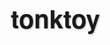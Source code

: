 # tonktoy
<html lang="zh-CN">
<head>
    <meta charset="UTF-8">
    <meta name="viewport" content="width=device-width, initial-scale=1.0">
    <title>即夢AI提示词工具</title>
    <link rel="stylesheet" href="https://cdnjs.cloudflare.com/ajax/libs/font-awesome/6.4.0/css/all.min.css">
    <style>
        * {
            margin: 0;
            padding: 0;
            box-sizing: border-box;
            font-family: 'PingFang SC', 'Helvetica Neue', Arial, sans-serif;
        }
        
        body {
            background: linear-gradient(135deg, #6a11cb 0%, #2575fc 100%);
            color: #333;
            min-height: 100vh;
            padding: 15px;
        }
        
        .container {
            max-width: 100%;
            margin: 0 auto;
        }
        
        header {
            text-align: center;
            padding: 20px 0;
            margin-bottom: 20px;
            color: white;
        }
        
        h1 {
            font-size: 2rem;
            margin-bottom: 8px;
            text-shadow: 1px 1px 3px rgba(0, 0, 0, 0.3);
            font-weight: 600;
        }
        
        .subtitle {
            font-size: 0.95rem;
            max-width: 100%;
            margin: 0 auto;
            opacity: 0.9;
            font-weight: 300;
        }
        
        .main-content {
            display: flex;
            flex-direction: column;
            gap: 20px;
            margin-bottom: 30px;
        }
        
        .input-section {
            background: white;
            border-radius: 12px;
            padding: 20px;
            box-shadow: 0 4px 20px rgba(0, 0, 0, 0.1);
        }
        
        .output-section {
            background: white;
            border-radius: 12px;
            padding: 20px;
            box-shadow: 0 4px 20px rgba(0, 0, 0, 0.1);
            display: flex;
            flex-direction: column;
        }
        
        .control-group {
            margin-bottom: 20px;
            padding: 12px;
            background: #f8f9fa;
            border-radius: 10px;
        }
        
        .control-group h3 {
            margin-bottom: 12px;
            color: #2c3e50;
            font-size: 1.1rem;
            display: flex;
            align-items: center;
            gap: 8px;
            font-weight: 500;
        }
        
        .control-group h3 i {
            color: #6a11cb;
        }
        
        textarea {
            width: 100%;
            height: 100px;
            padding: 12px;
            border-radius: 8px;
            border: 1px solid #ddd;
            resize: vertical;
            font-size: 0.95rem;
        }
        
        select {
            width: 100%;
            padding: 12px;
            border-radius: 8px;
            border: 1px solid #ddd;
            background: white;
            font-size: 0.95rem;
            margin-bottom: 8px;
            appearance: none;
            background-image: url("data:image/svg+xml;charset=UTF-8,%3csvg xmlns='http://www.w3.org/2000/svg' viewBox='0 0 24 24' fill='none' stroke='%236a11cb' stroke-width='2' stroke-linecap='round' stroke-linejoin='round'%3e%3cpolyline points='6 9 12 15 18 9'%3e%3c/polyline%3e%3c/svg%3e");
            background-repeat: no-repeat;
            background-position: right 12px center;
            background-size: 16px;
        }
        
        .checkbox-group {
            display: flex;
            flex-wrap: wrap;
            gap: 8px;
            margin-top: 8px;
        }
        
        .checkbox-item {
            display: flex;
            align-items: center;
            background: #e9ecef;
            padding: 6px 12px;
            border-radius: 16px;
            cursor: pointer;
            transition: all 0.2s;
            font-size: 0.85rem;
        }
        
        .checkbox-item:hover {
            background: #dee2e6;
        }
        
        .checkbox-item input {
            margin-right: 4px;
        }
        
        .slider-container {
            margin: 12px 0;
        }
        
        .slider-label {
            display: flex;
            justify-content: space-between;
            margin-bottom: 5px;
            font-size: 0.9rem;
        }
        
        input[type="range"] {
            width: 100%;
            height: 6px;
            -webkit-appearance: none;
            background: #e9ecef;
            border-radius: 5px;
            outline: none;
        }
        
        input[type="range"]::-webkit-slider-thumb {
            -webkit-appearance: none;
            width: 18px;
            height: 18px;
            border-radius: 50%;
            background: #6a11cb;
            cursor: pointer;
        }
        
        .btn {
            display: inline-block;
            padding: 14px 20px;
            background: #6a11cb;
            color: white;
            border: none;
            border-radius: 8px;
            cursor: pointer;
            font-size: 1rem;
            font-weight: 500;
            transition: all 0.2s;
            margin-top: 10px;
            width: 100%;
            box-shadow: 0 4px 10px rgba(106, 17, 203, 0.3);
        }
        
        .btn:hover {
            background: #2575fc;
            transform: translateY(-2px);
            box-shadow: 0 6px 15px rgba(37, 117, 252, 0.4);
        }
        
        .btn-copy {
            background: #27ae60;
            margin-top: auto;
            box-shadow: 0 4px 10px rgba(39, 174, 96, 0.3);
        }
        
        .btn-copy:hover {
            background: #219653;
            box-shadow: 0 6px 15px rgba(33, 150, 83, 0.4);
        }
        
        .output-prompt {
            background: #f8f9fa;
            border-radius: 8px;
            padding: 16px;
            min-height: 150px;
            margin-top: 15px;
            flex-grow: 1;
            white-space: pre-wrap;
            overflow-y: auto;
            border: 1px solid #e9ecef;
            font-family: 'Courier New', monospace;
            line-height: 1.5;
            font-size: 0.9rem;
        }
        
        .character-count {
            text-align: right;
            color: #6c757d;
            font-size: 0.8rem;
            margin-top: 5px;
        }
        
        footer {
            text-align: center;
            padding: 15px;
            color: white;
            font-size: 0.8rem;
            opacity: 0.8;
        }
        
        .tooltip {
            position: relative;
            display: inline-block;
            margin-left: 5px;
            color: #6a11cb;
        }
        
        .tooltip .tooltiptext {
            visibility: hidden;
            width: 160px;
            background-color: #555;
            color: #fff;
            text-align: center;
            border-radius: 6px;
            padding: 5px;
            position: absolute;
            z-index: 1;
            bottom: 125%;
            left: 50%;
            margin-left: -80px;
            opacity: 0;
            transition: opacity 0.3s;
            font-size: 0.8rem;
        }
        
        .tooltip:hover .tooltiptext {
            visibility: visible;
            opacity: 1;
        }
        
        .lens-composition-grid {
            display: grid;
            grid-template-columns: 1fr 1fr;
            gap: 10px;
        }
        
        .advanced-toggle {
            display: flex;
            align-items: center;
            justify-content: space-between;
            cursor: pointer;
            padding: 10px;
            background: #e9ecef;
            border-radius: 8px;
            margin-top: 10px;
            font-weight: 500;
        }
        
        .advanced-settings {
            display: none;
            margin-top: 12px;
            padding: 12px;
            background: #e9ecef;
            border-radius: 8px;
        }
        
        .tag {
            display: inline-block;
            background: #6a11cb;
            color: white;
            padding: 3px 6px;
            border-radius: 4px;
            font-size: 0.7rem;
            margin-right: 4px;
            margin-bottom: 4px;
        }
        
        .creativity-indicator {
            display: flex;
            justify-content: space-between;
            margin-top: 8px;
        }
        
        .creativity-level {
            text-align: center;
            padding: 4px 6px;
            border-radius: 4px;
            font-size: 0.75rem;
            background: #e9ecef;
            flex: 1;
            margin: 0 2px;
        }
        
        .creativity-level.active {
            background: #6a11cb;
            color: white;
        }
        
        .toggle-switch {
            position: relative;
            display: inline-block;
            width: 50px;
            height: 26px;
        }
        
        .toggle-switch input {
            opacity: 0;
            width: 0;
            height: 0;
        }
        
        .toggle-slider {
            position: absolute;
            cursor: pointer;
            top: 0;
            left: 0;
            right: 0;
            bottom: 0;
            background-color: #ccc;
            transition: .4s;
            border-radius: 26px;
        }
        
        .toggle-slider:before {
            position: absolute;
            content: "";
            height: 20px;
            width: 20px;
            left: 3px;
            bottom: 3px;
            background-color: white;
            transition: .4s;
            border-radius: 50%;
        }
        
        input:checked + .toggle-slider {
            background-color: #6a11cb;
        }
        
        input:checked + .toggle-slider:before {
            transform: translateX(24px);
        }
        
        .toggle-container {
            display: flex;
            align-items: center;
            justify-content: space-between;
            margin-bottom: 15px;
            background: rgba(106, 17, 203, 0.1);
            padding: 12px;
            border-radius: 10px;
        }
        
        .toggle-label {
            font-weight: 500;
            color: #6a11cb;
            font-size: 0.95rem;
        }
        
        .loading {
            display: none;
            text-align: center;
            padding: 8px;
            color: #6a11cb;
            font-size: 0.9rem;
        }
        
        .example-cards {
            display: flex;
            flex-direction: column;
            gap: 12px;
            margin-top: 15px;
        }
        
        .example-card {
            background: #f8f9fa;
            border-radius: 10px;
            padding: 15px;
            cursor: pointer;
            transition: all 0.2s;
            border-left: 4px solid #6a11cb;
        }
        
        .example-card:hover {
            transform: translateY(-2px);
            box-shadow: 0 4px 10px rgba(0, 0, 0, 0.1);
        }
        
        .example-card h3 {
            color: #6a11cb;
            margin-bottom: 8px;
            font-size: 1rem;
        }
        
        .example-card p {
            font-size: 0.85rem;
            color: #6c757d;
            margin-bottom: 8px;
        }

        /* 新增样式 */
        .history-section {
            background: white;
            border-radius: 12px;
            padding: 20px;
            box-shadow: 0 4px 20px rgba(0, 0, 0, 0.1);
            margin-bottom: 20px;
            display: none;
        }
        
        .history-item {
            padding: 10px;
            border-bottom: 1px solid #eee;
            cursor: pointer;
        }
        
        .history-item:hover {
            background-color: #f8f9fa;
        }
        
        .notification {
            position: fixed;
            top: 20px;
            right: 20px;
            padding: 15px 20px;
            background: #27ae60;
            color: white;
            border-radius: 8px;
            box-shadow: 0 4px 12px rgba(0,0,0,0.1);
            transform: translateX(100%);
            transition: transform 0.3s ease;
            z-index: 1000;
        }
        
        .notification.show {
            transform: translateX(0);
        }
        
        /* 创意选项样式 */
        .creative-options-grid {
            display: grid;
            grid-template-columns: repeat(2, 1fr);
            gap: 8px;
            margin-top: 8px;
        }
        
        .creative-option {
            display: flex;
            align-items: center;
            background: #e9ecef;
            padding: 8px 12px;
            border-radius: 8px;
            cursor: pointer;
            transition: all 0.2s;
            font-size: 0.8rem;
        }
        
        .creative-option:hover {
            background: #dee2e6;
        }
        
        .creative-option input {
            margin-right: 6px;
        }
        
        @media (min-width: 768px) {
            .container {
                max-width: 750px;
            }
            
            .main-content {
                flex-direction: row;
            }
            
            .input-section, .output-section {
                flex: 1;
            }
            
            h1 {
                font-size: 2.5rem;
            }
            
            .subtitle {
                font-size: 1.1rem;
                max-width: 80%;
            }
            
            .creative-options-grid {
                grid-template-columns: repeat(3, 1fr);
            }
        }
        
        @media (min-width: 1200px) {
            .container {
                max-width: 1140px;
            }
            
            .creative-options-grid {
                grid-template-columns: repeat(4, 1fr);
            }
        }
    </style>
</head>
<body>
    <div class="container">
        <header>
            <h1><i class="fas fa-robot"></i> 即夢AI提示词工具</h1>
            <p class="subtitle">专注于文本提示词生成，创造高质量AI图像</p>
        </header>
        
        <div class="main-content">
            <div class="input-section">
                <div class="toggle-container">
                    <span class="toggle-label">根据这个图生成提示词</span>
                    <label class="toggle-switch">
                        <input type="checkbox" id="basedOnImage">
                        <span class="toggle-slider"></span>
                    </label>
                </div>
                
                <div class="control-group">
                    <h3><i class="fas fa-pencil-alt"></i> 基本提示</h3>
                    <textarea id="basicPrompt" placeholder="例如：一位年轻女子站在城市天台，望着远方"></textarea>
                    <div class="character-count">字数: <span id="basicCount">0</span></div>
                </div>
                
                <div class="control-group">
                    <h3><i class="fas fa-palette"></i> 风格选择</h3>
                    <select id="styleSelect">
                        <option value="">-- 选择风格 --</option>
                        <option value="写实风格">写实风格</option>
                        <option value="电影风格">电影风格</option>
                        <option value="卡通风格">卡通风格</option>
                        <option value="油画风格">油画风格</option>
                        <option value="水彩风格">水彩风格</option>
                        <option value="赛博朋克">赛博朋克风格</option>
                        <option value="复古风格">复古风格</option>
                        <option value="极简主义">极简主义</option>
                        <option value="未来主义">未来主义</option>
                    </select>
                </div>
                
                <div class="control-group">
                    <h3><i class="fas fa-camera"></i> 镜头与构图</h3>
                    <div class="lens-composition-grid">
                        <div>
                            <h4>镜头类型</h4>
                            <select id="lensType">
                                <option value="">-- 选择镜头 --</option>
                                <option value="超广角镜头">超广角镜头</option>
                                <option value="广角镜头">广角镜头</option>
                                <option value="标准镜头">标准镜头</option>
                                <option value="长焦镜头">长焦镜头</option>
                                <option value="超长焦镜头">超长焦镜头</option>
                                <option value="微距镜头">微距镜头</option>
                                <option value="鱼眼镜头">鱼眼镜头</option>
                            </select>
                        </div>
                        <div>
                            <h4>构图技巧</h4>
                            <select id="compositionType">
                                <option value="">-- 选择构图 --</option>
                                <option value="对称构图">对称构图</option>
                                <option value="三分法构图">三分法构图</option>
                                <option value="黄金分割构图">黄金分割构图</option>
                                <option value="引导线构图">引导线构图</option>
                                <option value="框架构图">框架构图</option>
                                <option value="填充式构图">填充式构图</option>
                                <option value="留白构图">留白构图</option>
                                <option value="对角线构图">对角线构图</option>
                            </select>
                        </div>
                    </div>
                    
                    <div class="lens-composition-grid" style="margin-top: 12px;">
                        <div>
                            <h4>拍摄角度</h4>
                            <select id="shotAngle">
                                <option value="">-- 选择角度 --</option>
                                <option value="眼平视角">眼平视角</option>
                                <option value="低角度拍摄">低角度拍摄</option>
                                <option value="高角度拍摄">高角度拍摄</option>
                                <option value="鸟瞰角度">鸟瞰角度</option>
                                <option value="倾斜角度">倾斜角度</option>
                                <option value="俯视角度">俯视角度</option>
                                <option value="仰视角度">仰视角度</option>
                            </select>
                        </div>
                        <div>
                            <h4>景深控制</h4>
                            <select id="depthOfField">
                                <option value="">-- 选择景深 --</option>
                                <option value="浅景深">浅景深</option>
                                <option value="大景深">大景深</option>
                                <option value="前景模糊">前景模糊</option>
                                <option value="背景模糊">背景模糊</option>
                                <option value="移轴效果">移轴效果</option>
                            </select>
                        </div>
                    </div>
                </div>
                
                <div class="control-group">
                    <h3><i class="fas fa-tags"></i> 添加细节</h3>
                    <div class="checkbox-group">
                        <label class="checkbox-item">
                            <input type="checkbox" value="精细纹理"> 精细纹理
                        </label>
                        <label class="checkbox-item">
                            <input type="checkbox" value="光影效果"> 光影效果
                        </label>
                        <label class="checkbox-item">
                            <input type="checkbox" value="环境细节"> 环境细节
                        </label>
                        <label class="checkbox-item">
                            <input type="checkbox" value="情感表达"> 情感表达
                        </label>
                        <label class="checkbox-item">
                            <input type="checkbox" value="动态感"> 动态感
                        </label>
                        <label class="checkbox-item">
                            <input type="checkbox" value="高对比度"> 高对比度
                        </label>
                    </div>
                </div>
                
                <!-- 新增创意选项部分 -->
                <div class="control-group">
                    <h3><i class="fas fa-lightbulb"></i> 创意选项</h3>
                    <div class="creative-options-grid" id="creativeOptions">
                        <!-- 这里将通过JavaScript动态添加 -->
                    </div>
                </div>
                
                <div class="control-group">
                    <h3>
                        <i class="fas fa-magic"></i> 创造力级别
                        <div class="tooltip">
                            <i class="fas fa-question-circle"></i>
                            <span class="tooltiptext">控制AI对提示词的解释和创造性发挥程度</span>
                        </div>
                    </h3>
                    <div class="slider-container">
                        <div class="slider-label">
                            <span>精准还原</span>
                            <span>创意发挥</span>
                        </div>
                        <input type="range" id="creativity" min="0" max="100" value="50">
                    </div>
                    <div class="creativity-indicator">
                        <div class="creativity-level" id="level1">保守</div>
                        <div class="creativity-level" id="level2">适度</div>
                        <div class="creativity-level active" id="level3">平衡</div>
                        <div class="creativity-level" id="level4">创意</div>
                        <div class="creativity-level" id="level5">大胆</div>
                    </div>
                </div>
                
                <div class="advanced-toggle" id="advancedToggle">
                    <span>进阶设置</span>
                    <i class="fas fa-chevron-down"></i>
                </div>
                
                <div class="advanced-settings" id="advancedSettings">
                    <h3><i class="fas fa-cogs"></i> 进阶设置</h3>
                    
                    <div class="slider-container">
                        <div class="slider-label">
                            <span>对比度</span>
                            <span id="contrastValue">50%</span>
                        </div>
                        <input type="range" id="contrast" min="0" max="100" value="50">
                    </div>
                    
                    <div class="slider-container">
                        <div class="slider-label">
                            <span>饱和度</span>
                            <span id="saturationValue">50%</span>
                        </div>
                        <input type="range" id="saturation" min="0" max="100" value="50">
                    </div>
                    
                    <div class="slider-container">
                        <div class="slider-label">
                            <span>亮度</span>
                            <span id="brightnessValue">50%</span>
                        </div>
                        <input type="range" id="brightness" min="0" max="100" value="50">
                    </div>
                    
                    <h4 style="margin-top: 15px;">特殊效果</h4>
                    <div class="checkbox-group">
                        <label class="checkbox-item">
                            <input type="checkbox" value="镜头光晕"> 镜头光晕
                        </label>
                        <label class="checkbox-item">
                            <input type="checkbox" value="电影颗粒"> 电影颗粒
                        </label>
                        <label class="checkbox-item">
                            <input type="checkbox" value="运动模糊"> 运动模糊
                        </label>
                        <label class="checkbox-item">
                            <input type="checkbox" value="体积光"> 体积光
                        </label>
                    </div>
                </div>
                
                <div class="loading" id="loadingIndicator">
                    <i class="fas fa-spinner fa-spin"></i> 生成中...
                </div>
                
                <button id="generateBtn" class="btn">生成提示词</button>
                <button id="saveBtn" class="btn" style="background: #f39c12; margin-top: 10px; box-shadow: 0 4px 10px rgba(243, 156, 18, 0.3);">
                    <i class="fas fa-save"></i> 保存到历史记录
                </button>
            </div>
            
            <div class="output-section">
                <h3><i class="fas fa-scroll"></i> 生成的提示词</h3>
                <div class="output-prompt" id="outputPrompt">
                    生成的提示词将显示在这里...
                </div>
                <div class="character-count">字数: <span id="outputCount">0</span></div>
                <button id="copyBtn" class="btn btn-copy">复制提示词</button>
            </div>
        </div>
        
        <div class="history-section" id="historySection">
            <h3><i class="fas fa-history"></i> 历史记录</h3>
            <div id="historyList"></div>
        </div>
        
        <div class="control-group">
            <h3><i class="fas fa-lightbulb"></i> 提示词示例</h3>
            <div class="example-cards">
                <div class="example-card" onclick="loadExample(1)">
                    <h3>电影角色肖像</h3>
                    <p>使用长焦镜头，三分法构图，浅景深效果，创造专业电影感角色肖像</p>
                    <div>
                        <span class="tag">长焦镜头</span>
                        <span class="tag">三分法构图</span>
                        <span class="tag">浅景深</span>
                    </div>
                </div>
                <div class="example-card" onclick="loadExample(2)">
                    <h3>城市风景</h3>
                    <p>使用广角镜头，引导线构图，低角度拍摄，展现现代城市的宏伟感</p>
                    <div>
                        <span class="tag">广角镜头</span>
                        <span class="tag">引导线构图</span>
                        <span class="tag">低角度</span>
                    </div>
                </div>
                <div class="example-card" onclick="loadExample(3)">
                    <h3>产品摄影</h3>
                    <p>使用标准镜头，对称构图，微距效果，突出产品细节和质感</p>
                    <div>
                        <span class="tag">标准镜头</span>
                        <span class="tag">对称构图</span>
                        <span class="tag">微距</span>
                    </div>
                </div>
            </div>
        </div>
        
        <footer>
            <p>© 2023 即夢AI提示词工具 | 专注于文本提示词生成，创造高质量AI图像</p>
        </footer>
    </div>

    <div class="notification" id="notification">提示词已复制到剪贴板</div>

    <script>
        // 示例数据
        const examples = {
            1: {
                basic: "一位中年男子站在雨中街道上，穿着风衣，表情严肃",
                style: "电影风格",
                lensType: "长焦镜头",
                compositionType: "三分法构图",
                shotAngle: "眼平视角",
                depthOfField: "浅景深",
                details: ["光影效果", "环境细节", "精细纹理"],
                creativity: 40,
                basedOnImage: true
            },
            2: {
                basic: "未来城市天际线，霓虹灯光照亮夜空",
                style: "赛博朋克",
                lensType: "广角镜头",
                compositionType: "引导线构图",
                shotAngle: "低角度拍摄",
                depthOfField: "大景深",
                details: ["光影效果", "高对比度", "动态感"],
                creativity: 70,
                basedOnImage: false
            },
            3: {
                basic: "一个精致的机械手表，展示内部复杂结构",
                style: "写实风格",
                lensType: "标准镜头",
                compositionType: "对称构图",
                shotAngle: "眼平视角",
                depthOfField: "浅景深",
                details: ["精细纹理", "光影效果", "高对比度"],
                creativity: 30,
                basedOnImage: true
            }
        };
        
        // 创意选项数据
        const creativeOptions = [
            "表情包风格", "卡通化", "像素艺术", "水彩画", "油画", 
            "素描", "涂鸦", "赛博朋克", "蒸汽朋克", "复古未来主义",
            "抽象艺术", "极简主义", "超现实主义", "梦幻风格", "科幻风格",
            "奇幻风格", "恐怖风格", "浪漫主义", "现实主义", "印象派",
            "点彩派", "波普艺术", "装饰艺术", "3D渲染", "低多边形",
            "霓虹灯效果", "全息效果", "故障艺术", "拼贴画", "中国风",
            "动漫风格", "漫画风格", "手绘风格", "矢量艺术", "粘土动画",
            "纸艺风格", "刺绣风格", "木刻版画", "石版画", "涂鸦墙艺术"
        ];
        
        // DOM元素
        const basicPrompt = document.getElementById('basicPrompt');
        const styleSelect = document.getElementById('styleSelect');
        const lensType = document.getElementById('lensType');
        const compositionType = document.getElementById('compositionType');
        const shotAngle = document.getElementById('shotAngle');
        const depthOfField = document.getElementById('depthOfField');
        const creativitySlider = document.getElementById('creativity');
        const generateBtn = document.getElementById('generateBtn');
        const outputPrompt = document.getElementById('outputPrompt');
        const copyBtn = document.getElementById('copyBtn');
        const saveBtn = document.getElementById('saveBtn');
        const basicCount = document.getElementById('basicCount');
        const outputCount = document.getElementById('outputCount');
        const advancedToggle = document.getElementById('advancedToggle');
        const advancedSettings = document.getElementById('advancedSettings');
        const creativityLevels = [
            document.getElementById('level1'),
            document.getElementById('level2'),
            document.getElementById('level3'),
            document.getElementById('level4'),
            document.getElementById('level5')
        ];
        const basedOnImage = document.getElementById('basedOnImage');
        const loadingIndicator = document.getElementById('loadingIndicator');
        const historySection = document.getElementById('historySection');
        const historyList = document.getElementById('historyList');
        const notification = document.getElementById('notification');
        const creativeOptionsContainer = document.getElementById('creativeOptions');
        
        // 初始化创意选项
        function initCreativeOptions() {
            creativeOptions.forEach(option => {
                const label = document.createElement('label');
                label.className = 'creative-option';
                label.innerHTML = `
                    <input type="checkbox" value="${option}">
                    ${option}
                `;
                creativeOptionsContainer.appendChild(label);
            });
        }
        
        // 初始化历史记录
        let promptHistory = JSON.parse(localStorage.getItem('promptHistory')) || [];
        renderHistory();
        
        // 更新字数统计
        basicPrompt.addEventListener('input', () => {
            basicCount.textContent = basicPrompt.value.length;
        });
        
        // 进阶设置切换
        advancedToggle.addEventListener('click', () => {
            if (advancedSettings.style.display === 'block') {
                advancedSettings.style.display = 'none';
                advancedToggle.querySelector('i').className = 'fas fa-chevron-down';
            } else {
                advancedSettings.style.display = 'block';
                advancedToggle.querySelector('i').className = 'fas fa-chevron-up';
            }
        });
        
        // 进阶设置滑块
        document.getElementById('contrast').addEventListener('input', (e) => {
            document.getElementById('contrastValue').textContent = e.target.value + '%';
        });
        
        document.getElementById('saturation').addEventListener('input', (e) => {
            document.getElementById('saturationValue').textContent = e.target.value + '%';
        });
        
        document.getElementById('brightness').addEventListener('input', (e) => {
            document.getElementById('brightnessValue').textContent = e.target.value + '%';
        });
        
        // 创造力级别滑块
        creativitySlider.addEventListener('input', (e) => {
            updateCreativityIndicator(e.target.value);
        });
        
        function updateCreativityIndicator(value) {
            // 清除所有活动状态
            creativityLevels.forEach(level => {
                level.classList.remove('active');
            });
            
            // 根据值设置活动状态
            if (value < 20) {
                creativityLevels[0].classList.add('active');
            } else if (value < 40) {
                creativityLevels[1].classList.add('active');
            } else if (value < 60) {
                creativityLevels[2].classList.add('active');
            } else if (value < 80) {
                creativityLevels[3].classList.add('active');
            } else {
                creativityLevels[4].classList.add('active');
            }
        }
        
        // 加载示例
        function loadExample(id) {
            const example = examples[id];
            basicPrompt.value = example.basic;
            basicCount.textContent = example.basic.length;
            
            styleSelect.value = example.style;
            lensType.value = example.lensType;
            compositionType.value = example.compositionType;
            shotAngle.value = example.shotAngle;
            depthOfField.value = example.depthOfField;
            creativitySlider.value = example.creativity;
            basedOnImage.checked = example.basedOnImage;
            updateCreativityIndicator(example.creativity);
            
            // 清除所有复选框
            document.querySelectorAll('input[type="checkbox"]').forEach(checkbox => {
                if (checkbox.id !== 'basedOnImage') {
                    checkbox.checked = false;
                }
            });
            
            // 选中示例中的细节
            example.details.forEach(detail => {
                document.querySelectorAll('input[type="checkbox"]').forEach(checkbox => {
                    if (checkbox.value === detail && checkbox.id !== 'basedOnImage') {
                        checkbox.checked = true;
                    }
                });
            });
            
            // 生成提示词
            generatePrompt();
            
            // 滚动到顶部
            window.scrollTo({ top: 0, behavior: 'smooth' });
        }
        
        // 生成提示词
        function generatePrompt() {
            // 显示加载指示器
            loadingIndicator.style.display = 'block';
            
            // 使用setTimeout模拟生成过程
            setTimeout(() => {
                let prompt = "";
                
                // 检查是否选择了"根据这个图"
                if (basedOnImage.checked) {
                    prompt += "根据这个图，";
                }
                
                prompt += basicPrompt.value;
                
                // 添加风格
                if (styleSelect.value) {
                    prompt += `, ${styleSelect.value}`;
                }
                
                // 添加镜头类型
                if (lensType.value) {
                    prompt += `, ${lensType.value}`;
                }
                
                // 修复：构图技巧的提示词生成错误，缺少闭合括号
                if (compositionType.value) {
                    prompt += `, ${compositionType.value}`;
                }
                
                // 添加拍摄角度
                if (shotAngle.value) {
                    prompt += `, ${shotAngle.value}`;
                }
                
                // 添加景深控制
                if (depthOfField.value) {
                    prompt += `, ${depthOfField.value}`;
                }
                
                // 添加细节
                document.querySelectorAll('input[type="checkbox"]:checked').forEach(checkbox => {
                    if (checkbox.id !== 'basedOnImage') {
                        prompt += `, ${checkbox.value}`;
                    }
                });
                
                // 根据创造力级别添加提示词
                const creativity = creativitySlider.value;
                if (creativity > 80) {
                    prompt += ", 高度创意, 独特视角, 艺术性表现";
                } else if (creativity > 60) {
                    prompt += ", 创意发挥, 独特构图";
                } else if (creativity > 40) {
                    prompt += ", 适度创意, 平衡表现";
                } else if (creativity > 20) {
                    prompt += ", 轻微创意, 基本还原";
                } else {
                    prompt += ", 精准还原, 严格遵循提示";
                }
                
                // 添加质量提示词
                prompt += ", 高质量, 高细节, 8K分辨率";
                
                outputPrompt.textContent = prompt;
                outputCount.textContent = prompt.length;
                
                // 隐藏加载指示器
                loadingIndicator.style.display = 'none';
            }, 500);
        }
        
        // 保存到历史记录
        function saveToHistory() {
            const promptText = outputPrompt.textContent;
            if (promptText && promptText !== "生成的提示词将显示在这里...") {
                // 添加到历史记录数组
                promptHistory.unshift({
                    text: promptText,
                    timestamp: new Date().toLocaleString('zh-CN')
                });
                
                // 限制历史记录数量
                if (promptHistory.length > 10) {
                    promptHistory.pop();
                }
                
                // 保存到本地存储
                localStorage.setItem('promptHistory', JSON.stringify(promptHistory));
                
                // 更新历史记录显示
                renderHistory();
                
                // 显示历史记录区域
                historySection.style.display = 'block';
                
                // 显示通知
                showNotification('提示词已保存到历史记录');
            } else {
                showNotification('请先生成提示词');
            }
        }
        
        // 渲染历史记录
        function renderHistory() {
            historyList.innerHTML = '';
            
            if (promptHistory.length === 0) {
                historyList.innerHTML = '<p style="padding: 10px; color: #6c757d; text-align: center;">暂无历史记录</p>';
                return;
            }
            
            promptHistory.forEach((item, index) => {
                const historyItem = document.createElement('div');
                historyItem.className = 'history-item';
                historyItem.innerHTML = `
                    <div style="font-weight: 500;">提示词 #${index + 1}</div>
                    <div style="font-size: 0.8rem; color: #6c757d;">${item.timestamp}</div>
                    <div style="font-size: 0.9rem; margin-top: 5px; white-space: nowrap; overflow: hidden; text-overflow: ellipsis;">${item.text}</div>
                `;
                
                historyItem.addEventListener('click', () => {
                    outputPrompt.textContent = item.text;
                    outputCount.textContent = item.text.length;
                    window.scrollTo({ top: 0, behavior: 'smooth' });
                });
                
                historyList.appendChild(historyItem);
            });
        }
        
        // 显示通知
        function showNotification(message) {
            notification.textContent = message;
            notification.classList.add('show');
            
            setTimeout(() => {
                notification.classList.remove('show');
            }, 2000);
        }
        
        // 复制提示词
        function copyToClipboard() {
            const text = outputPrompt.textContent;
            
            if (!text || text === "生成的提示词将显示在这里...") {
                showNotification('请先生成提示词');
                return;
            }
            
            // 使用现代剪贴板API
            if (navigator.clipboard && window.isSecureContext) {
                navigator.clipboard.writeText(text).then(() => {
                    showNotification('提示词已复制到剪贴板');
                }).catch(err => {
                    console.error('复制失败: ', err);
                    fallbackCopyText(text);
                });
            } else {
                // 使用传统的execCommand方法作为备选
                fallbackCopyText(text);
            }
        }
        
        // 传统复制方法
        function fallbackCopyText(text) {
            const textArea = document.createElement("textarea");
            textArea.value = text;
            
            // 避免屏幕闪烁
            textArea.style.position = "fixed";
            textArea.style.left = "-999999px";
            textArea.style.top = "-999999px";
            document.body.appendChild(textArea);
            textArea.focus();
            textArea.select();
            
            try {
                document.execCommand('copy');
                showNotification('提示词已复制到剪贴板');
            } catch (err) {
                console.error('复制失败: ', err);
                showNotification('复制失败，请手动复制文本');
            }
            
            document.body.removeChild(textArea);
        }
        
        // 事件监听
        generateBtn.addEventListener('click', generatePrompt);
        copyBtn.addEventListener('click', copyToClipboard);
        saveBtn.addEventListener('click', saveToHistory);
        
        // 初始化
        initCreativeOptions();
        updateCreativityIndicator(creativitySlider.value);
        
        // 初始化进阶设置滑块值
        document.getElementById('contrastValue').textContent = '50%';
        document.getElementById('saturationValue').textContent = '50%';
        document.getElementById('brightnessValue').textContent = '50%';
        
        // 如果有历史记录，显示历史记录区域
        if (promptHistory.length > 0) {
            historySection.style.display = 'block';
        }
        
        // 初始生成提示词
        generatePrompt();
    </script>
</body>
</html>
